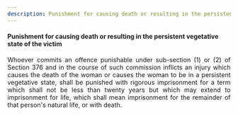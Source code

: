 ```yaml
---
description: Punishment for causing death or resulting in the persistent vegetative state of the victim
---
```


#### Punishment for causing death or resulting in the persistent vegetative state of the victim
<div style="text-align: justify">

Whoever commits an offence punishable under sub-section (1) or (2) of Section 376 and in the course of such commission inflicts an injury which causes the death of the woman or causes the woman to be in a persistent vegetative state, shall be punished with rigorous imprisonment for a term which shall not be less than twenty years but which may extend to imprisonment for life, which shall mean imprisonment for the remainder of that person's natural life, or with death.

</div>

